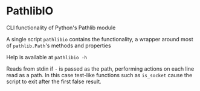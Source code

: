 # PathlibIO

CLI functionality of Python's Pathlib module

A single script `pathlibio` contains the functionality, a wrapper around most of `pathlib.Path`'s methods and properties

Help is available at `pathlibio -h`

Reads from stdin if `-` is passed as the path, performing actions on each line read as a path. In this case test-like functions such as `is_socket` cause the script to exit after the first false result.
